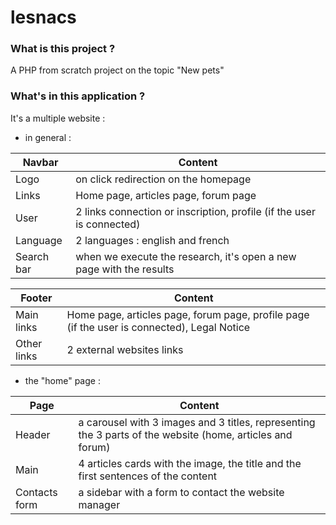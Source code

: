# lesnacs


### What is this project ?

A PHP from scratch project on the topic "New pets"


### What's in this application ?

It's a multiple website :

- in general :

| Navbar | Content |
| ------ | ------ |
| Logo | on click redirection on the homepage |
| Links | Home page, articles page, forum page |
| User | 2 links connection or inscription, profile (if the user is connected) |
| Language | 2 languages : english and french |
| Search bar | when we execute the research, it's open a new page with the results |

| Footer | Content |
| ------ | ------ |
| Main links | Home page, articles page, forum page, profile page (if the user is connected), Legal Notice |
| Other links | 2 external websites links |


- the "home" page :

| Page | Content |
| ------ | ------ |
| Header | a carousel with 3 images and 3 titles, representing the 3 parts of the website (home, articles and forum) |
| Main | 4 articles cards with the image, the title and the first sentences of the content |
| Contacts form | a sidebar with a form to contact the website manager |

